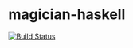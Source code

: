 # magician-haskell
[![Build Status](https://travis-ci.org/nicolasmccurdy/magician-haskell.png?branch=master)](https://travis-ci.org/nicolasmccurdy/magician-haskell)
